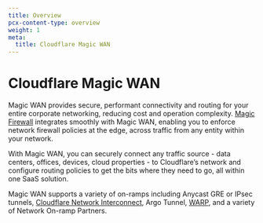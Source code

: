 ```yaml
---
title: Overview
pcx-content-type: overview
weight: 1
meta:
  title: Cloudflare Magic WAN
---
```


# Cloudflare Magic WAN

Magic WAN provides secure, performant connectivity and routing for your entire corporate networking, reducing cost and operation complexity. [Magic Firewall](/magic-firewall/) integrates smoothly with Magic WAN, enabling you to enforce network firewall policies at the edge, across traffic from any entity within your network.

With Magic WAN, you can securely connect any traffic source - data centers, offices, devices, cloud properties - to Cloudflare’s network and configure routing policies to get the bits where they need to go, all within one SaaS solution.

Magic WAN supports a variety of on-ramps including Anycast GRE or IPsec tunnels, [Cloudflare Network Interconnect](/network-interconnect/), Argo Tunnel, [WARP](/warp-client/), and a variety of Network On-ramp Partners.
